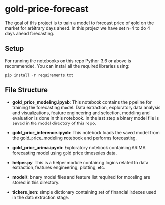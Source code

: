 # gold-price-forecast

The goal of this project is to train a model to forecast price of gold on the market for arbitrary days ahead. In this project we have set n=4 to do 4 days ahead forecasting.

## Setup

For running the notebooks on this repo Python 3.6 or above is recommended. 
You can install all the required libraries using:
```
pip install -r requirements.txt
```

## File Structure

- **gold_price_modeling.ipynb**: This notebook contains the pipeline for training the forecasting model. Data extraction, exploratory data analysis and visualizations, feature engineering and selection, modeling and evaluation is done in this notebook. In the last step a binary model file is saved in the model directory of this repo.

- **gold_price_inference.ipynb**: This notebook loads the saved model from the gold_price_modeling notebook and performs forecasting.

- **gold_price_arima.ipynb**: Exploratory notebook containing ARIMA forecasting model using gold price timeseries data.

- **helper.py**: This is a helper module containing logics related to data extraction, features engineering, plotting, etc.

- **model/**: binary model files and feature list required for modeling are stored in this directory.

- **tickers.json**: simple dictionary containing set of financial indexes used in the data extraction stage.
